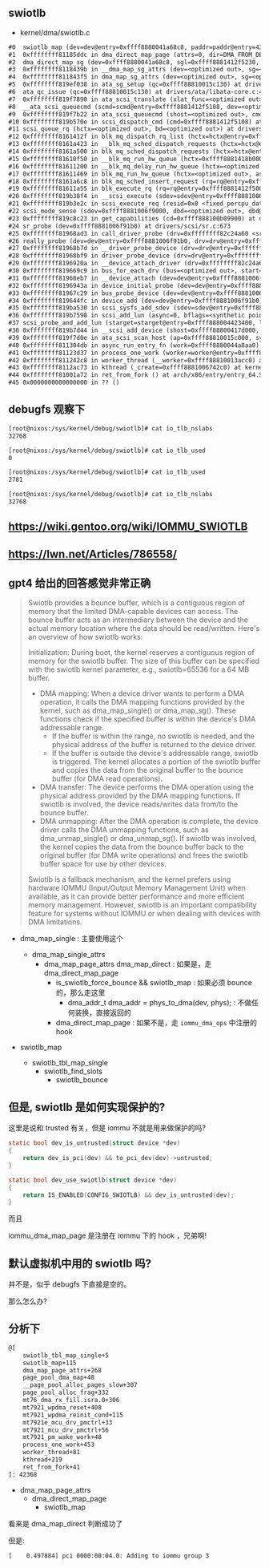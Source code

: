 ## swiotlb

- kernel/dma/swiotlb.c

```txt
#0  swiotlb_map (dev=dev@entry=0xffff8880041a68c8, paddr=paddr@entry=4339060736, size=size@entry=128, dir=dir@entry=DMA_FROM_DEVICE, attrs=attrs@entry=0) at kernel/dma/swiotlb.c:863
#1  0xffffffff81185ddc in dma_direct_map_page (attrs=0, dir=DMA_FROM_DEVICE, size=128, offset=<optimized out>, page=<optimized out>, dev=0xffff8880041a68c8) at kernel/dma/direct.h:101
#2  dma_direct_map_sg (dev=0xffff8880041a68c8, sgl=0xffff8881412f5230, nents=2, dir=DMA_FROM_DEVICE, attrs=attrs@entry=0) at kernel/dma/direct.c:504
#3  0xffffffff8118439b in __dma_map_sg_attrs (dev=<optimized out>, sg=<optimized out>, nents=<optimized out>, dir=<optimized out>, attrs=attrs@entry=0) at kernel/dma/mapping.c:193
#4  0xffffffff811843f5 in dma_map_sg_attrs (dev=<optimized out>, sg=<optimized out>, nents=<optimized out>, dir=<optimized out>, attrs=attrs@entry=0) at kernel/dma/mapping.c:228
#5  0xffffffff819ef038 in ata_sg_setup (qc=0xffff88810015c130) at drivers/ata/libata-core.c:4541
#6  ata_qc_issue (qc=0xffff88810015c130) at drivers/ata/libata-core.c:4842
#7  0xffffffff819f7890 in ata_scsi_translate (xlat_func=<optimized out>, cmd=0xffff8881412f5108, dev=<optimized out>) at drivers/ata/libata-scsi.c:1733
#8  __ata_scsi_queuecmd (scmd=scmd@entry=0xffff8881412f5108, dev=<optimized out>) at drivers/ata/libata-scsi.c:3999
#9  0xffffffff819f7b22 in ata_scsi_queuecmd (shost=<optimized out>, cmd=0xffff8881412f5108) at drivers/ata/libata-scsi.c:4044
#10 0xffffffff819b570e in scsi_dispatch_cmd (cmd=0xffff8881412f5108) at drivers/scsi/scsi_lib.c:1516
#11 scsi_queue_rq (hctx=<optimized out>, bd=<optimized out>) at drivers/scsi/scsi_lib.c:1752
#12 0xffffffff8161412f in blk_mq_dispatch_rq_list (hctx=hctx@entry=0xffff8881418b0000, list=list@entry=0xffffc9000080f970, nr_budgets=nr_budgets@entry=0) at block/blk-mq.c:1902
#13 0xffffffff8161a423 in __blk_mq_sched_dispatch_requests (hctx=hctx@entry=0xffff8881418b0000) at block/blk-mq-sched.c:306
#14 0xffffffff8161a500 in blk_mq_sched_dispatch_requests (hctx=hctx@entry=0xffff8881418b0000) at block/blk-mq-sched.c:339
#15 0xffffffff81610f50 in __blk_mq_run_hw_queue (hctx=0xffff8881418b0000) at block/blk-mq.c:2020
#16 0xffffffff81611200 in __blk_mq_delay_run_hw_queue (hctx=<optimized out>, async=<optimized out>, msecs=msecs@entry=0) at block/blk-mq.c:2096
#17 0xffffffff81611469 in blk_mq_run_hw_queue (hctx=<optimized out>, async=<optimized out>) at block/blk-mq.c:2144
#18 0xffffffff8161a6c8 in blk_mq_sched_insert_request (rq=rq@entry=0xffff8881412f5000, at_head=<optimized out>, at_head@entry=true, run_queue=run_queue@entry=true, async=async@entry=false) at block/blk-mq-sched.c:458
#19 0xffffffff81611a55 in blk_execute_rq (rq=rq@entry=0xffff8881412f5000, at_head=at_head@entry=true) at block/blk-mq.c:1278
#20 0xffffffff819b38f4 in __scsi_execute (sdev=sdev@entry=0xffff8881006f9000, cmd=cmd@entry=0xffffc9000080fabc "Z", data_direction=data_direction@entry=2, buffer=buffer@entry=0xffff8881418b0600, bufflen=bufflen@entry=128, sense=sense@entry=0x0 <fixed_percpu_data>, sshdr=<optimized out>, timeout=<optimized out>, retries=<optimized out>, flags=<optimized out>, rq_flags=<optimized out>, resid=<optimized out>) at drivers/scsi/scsi_lib.c:241
#21 0xffffffff819b3e2c in scsi_execute_req (resid=0x0 <fixed_percpu_data>, retries=3, timeout=30000, sshdr=0xffffc9000080fab4, bufflen=128, buffer=0xffff8881418b0600, data_direction=2, cmd=0xffffc9000080fabc "Z", sdev=0xffff8881006f9000) at include/scsi/scsi_device.h:477
#22 scsi_mode_sense (sdev=0xffff8881006f9000, dbd=<optimized out>, dbd@entry=0, modepage=modepage@entry=42, buffer=buffer@entry=0xffff8881418b0600 "", len=len@entry=128, timeout=timeout@entry=30000, retries=<optimized out>, data=<optimized out>, sshdr=0xffffc9000080fab4) at drivers/scsi/scsi_lib.c:2196
#23 0xffffffff819c8c23 in get_capabilities (cd=0xffff888100b09900) at drivers/scsi/sr.c:830
#24 sr_probe (dev=0xffff8881006f91b0) at drivers/scsi/sr.c:673
#25 0xffffffff81968ad3 in call_driver_probe (drv=0xffffffff82c24a60 <sr_template>, dev=0xffff8881006f91b0) at drivers/base/dd.c:560
#26 really_probe (dev=dev@entry=0xffff8881006f91b0, drv=drv@entry=0xffffffff82c24a60 <sr_template>) at drivers/base/dd.c:639
#27 0xffffffff81968b7d in __driver_probe_device (drv=drv@entry=0xffffffff82c24a60 <sr_template>, dev=dev@entry=0xffff8881006f91b0) at drivers/base/dd.c:778
#28 0xffffffff81968bf9 in driver_probe_device (drv=drv@entry=0xffffffff82c24a60 <sr_template>, dev=dev@entry=0xffff8881006f91b0) at drivers/base/dd.c:808
#29 0xffffffff8196920a in __device_attach_driver (drv=0xffffffff82c24a60 <sr_template>, _data=0xffffc9000080fc68) at drivers/base/dd.c:936
#30 0xffffffff819669c9 in bus_for_each_drv (bus=<optimized out>, start=start@entry=0x0 <fixed_percpu_data>, data=data@entry=0xffffc9000080fc68, fn=fn@entry=0xffffffff81969190 <__device_attach_driver>) at drivers/base/bus.c:427
#31 0xffffffff81968eb7 in __device_attach (dev=dev@entry=0xffff8881006f91b0, allow_async=allow_async@entry=true) at drivers/base/dd.c:1008
#32 0xffffffff8196943a in device_initial_probe (dev=dev@entry=0xffff8881006f91b0) at drivers/base/dd.c:1057
#33 0xffffffff81967c29 in bus_probe_device (dev=dev@entry=0xffff8881006f91b0) at drivers/base/bus.c:487
#34 0xffffffff819644fc in device_add (dev=dev@entry=0xffff8881006f91b0) at drivers/base/core.c:3517
#35 0xffffffff819ba530 in scsi_sysfs_add_sdev (sdev=sdev@entry=0xffff8881006f9000) at drivers/scsi/scsi_sysfs.c:1393
#36 0xffffffff819b7598 in scsi_add_lun (async=0, bflags=<synthetic pointer>, inq_result=0xffff888100b09600 "\005\200\005\062\037", sdev=0xffff8881006f9000) at drivers/scsi/scsi_scan.c:1095
#37 scsi_probe_and_add_lun (starget=starget@entry=0xffff888004423400, lun=lun@entry=0, bflagsp=bflagsp@entry=0x0 <fixed_percpu_data>, sdevp=sdevp@entry=0xffffc9000080fe10, rescan=rescan@entry=SCSI_SCAN_RESCAN, hostdata=hostdata@entry=0x0 <fixed_percpu_data>) at drivers/scsi/scsi_scan.c:1261
#38 0xffffffff819b7d44 in __scsi_add_device (shost=0xffff88800417d000, channel=<optimized out>, id=<optimized out>, lun=lun@entry=0, hostdata=hostdata@entry=0x0 <fixed_percpu_data>) at drivers/scsi/scsi_scan.c:1583
#39 0xffffffff819f7d0e in ata_scsi_scan_host (ap=0xffff88810015c000, sync=1) at drivers/ata/libata-scsi.c:4281
#40 0xffffffff811304db in async_run_entry_fn (work=0xffff8880044a8aa0) at kernel/async.c:127
#41 0xffffffff81123d37 in process_one_work (worker=worker@entry=0xffff88810013acc0, work=0xffff8880044a8aa0) at kernel/workqueue.c:2289
#42 0xffffffff811242c8 in worker_thread (__worker=0xffff88810013acc0) at kernel/workqueue.c:2436
#43 0xffffffff8112ac73 in kthread (_create=0xffff8881006742c0) at kernel/kthread.c:376
#44 0xffffffff81001a72 in ret_from_fork () at arch/x86/entry/entry_64.S:306
#45 0x0000000000000000 in ?? ()
```

## debugfs 观察下
```txt
[root@nixos:/sys/kernel/debug/swiotlb]# cat io_tlb_nslabs
32768

[root@nixos:/sys/kernel/debug/swiotlb]# cat io_tlb_used
0
```

```txt
[root@nixos:/sys/kernel/debug/swiotlb]# cat io_tlb_used
2781

[root@nixos:/sys/kernel/debug/swiotlb]# cat io_tlb_nslabs
32768
```

## https://wiki.gentoo.org/wiki/IOMMU_SWIOTLB

## https://lwn.net/Articles/786558/


## gpt4 给出的回答感觉非常正确

> Swiotlb provides a bounce buffer, which is a contiguous region of memory that the limited DMA-capable devices can access. The bounce buffer acts as an intermediary between the device and the actual memory location where the data should be read/written.
> Here's an overview of how swiotlb works:
>
> Initialization: During boot, the kernel reserves a contiguous region of memory for the swiotlb buffer. The size of this buffer can be specified with the swiotlb kernel parameter, e.g., swiotlb=65536 for a 64 MB buffer.
>
> - DMA mapping: When a device driver wants to perform a DMA operation, it calls the DMA mapping functions provided by the kernel, such as dma_map_single() or dma_map_sg(). These functions check if the specified buffer is within the device's DMA addressable range.
>   - If the buffer is within the range, no swiotlb is needed, and the physical address of the buffer is returned to the device driver.
>   - If the buffer is outside the device's addressable range, swiotlb is triggered. The kernel allocates a portion of the swiotlb buffer and copies the data from the original buffer to the bounce buffer (for DMA read operations).
> - DMA transfer: The device performs the DMA operation using the physical address provided by the DMA mapping functions. If swiotlb is involved, the device reads/writes data from/to the bounce buffer.
> - DMA unmapping: After the DMA operation is complete, the device driver calls the DMA unmapping functions, such as dma_unmap_single() or dma_unmap_sg(). If swiotlb was involved, the kernel copies the data from the bounce buffer back to the original buffer (for DMA write operations) and frees the swiotlb buffer space for use by other devices.
>
> Swiotlb is a fallback mechanism, and the kernel prefers using hardware IOMMU (Input/Output Memory Management Unit) when available, as it can provide better performance and more efficient memory management. However, swiotlb is an important compatibility feature for systems without IOMMU or when dealing with devices with DMA limitations.

- dma_map_single : 主要使用这个
  - dma_map_single_attrs
    - dma_map_page_attrs dma_map_direct : 如果是，走 dma_direct_map_page
        - is_swiotlb_force_bounce && swiotlb_map : 如果必须 bounce 的，那么走这里
	      - dma_addr_t dma_addr = phys_to_dma(dev, phys); : 不做任何装换，直接返回的
      - dma_direct_map_page : 如果不是，走 `iommu_dma_ops` 中注册的 hook

- swiotlb_map
  - swiotlb_tbl_map_single
    - swiotlb_find_slots
      - swiotlb_bounce

## 但是, swiotlb 是如何实现保护的?

这里是说和 trusted 有关，但是 iommu 不就是用来做保护的吗?
```c
static bool dev_is_untrusted(struct device *dev)
{
	return dev_is_pci(dev) && to_pci_dev(dev)->untrusted;
}

static bool dev_use_swiotlb(struct device *dev)
{
	return IS_ENABLED(CONFIG_SWIOTLB) && dev_is_untrusted(dev);
}
```
而且

iommu_dma_map_page 是注册在 iommu 下的 hook ，兄弟啊!

## 默认虚拟机中用的 swiotlb 吗?
并不是，似乎 debugfs 下直接是空的。

那么怎么办?


## 分析下
```txt
@[
    swiotlb_tbl_map_single+5
    swiotlb_map+115
    dma_map_page_attrs+268
    page_pool_dma_map+48
    __page_pool_alloc_pages_slow+307
    page_pool_alloc_frag+332
    mt76_dma_rx_fill.isra.0+306
    mt7921_wpdma_reset+408
    mt7921_wpdma_reinit_cond+115
    mt7921e_mcu_drv_pmctrl+33
    mt7921_mcu_drv_pmctrl+56
    mt7921_pm_wake_work+48
    process_one_work+453
    worker_thread+81
    kthread+219
    ret_from_fork+41
]: 42368
```

- dma_map_page_attrs
  - dma_direct_map_page
    - swiotlb_map

看来是 dma_map_direct 判断成功了

但是:
```txt
[    0.497884] pci 0000:00:04.0: Adding to iommu group 3
```
